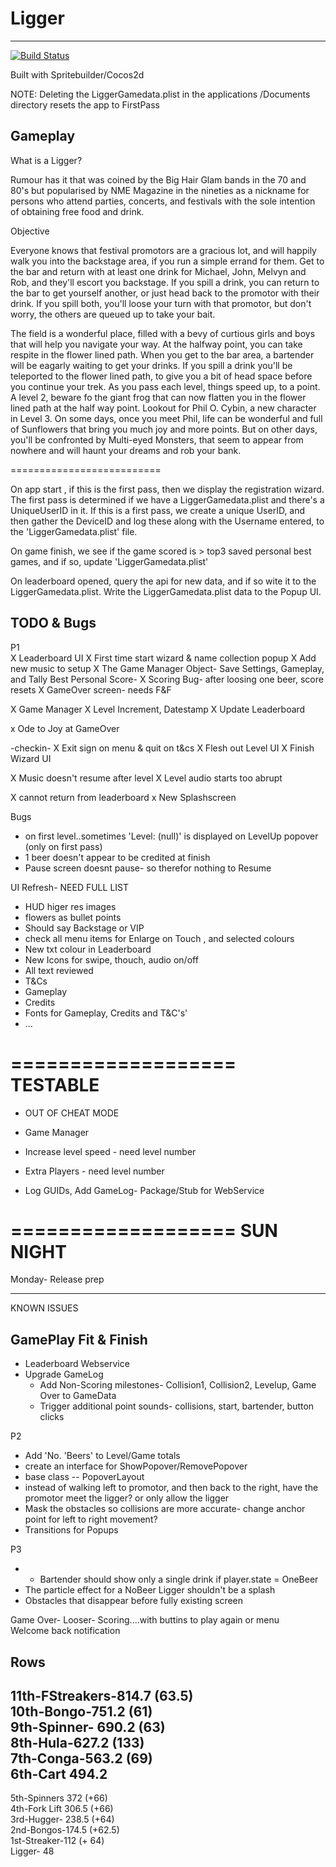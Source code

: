 # Ligger  
----------

[![Build Status](https://travis-ci.org/fezzee/Ligger.svg?branch=master)](https://travis-ci.org/fezzee/Ligger)

  
Built with Spritebuilder/Cocos2d 

NOTE: Deleting the LiggerGamedata.plist in the applications /Documents directory resets the app to FirstPass
  
  
Gameplay  
---------  
What is a Ligger?  
  
Rumour has it that was coined by the Big Hair Glam bands in the 70 and 80's but popularised by NME Magazine in the nineties as a nickname for persons who attend parties, concerts, and festivals with the sole intention of obtaining free food and drink. 

Objective  
  
Everyone knows that festival promotors are a gracious lot, and will happily walk you into the backstage area, if you run a simple errand for them. Get to the bar and return with at least one drink for Michael, John, Melvyn and Rob, and they'll escort you backstage. If you spill a drink, you can return to the bar to get yourself another, or just head back to the promotor with their drink. If you spill both, you'll loose your turn with that promotor, but don't worry, the others are queued up to take your bait. 
  
  
The field is a wonderful place, filled with a bevy of curtious girls and boys that will help you navigate your way. At the halfway point, you can take respite in the flower lined path. When you get to the bar area, a bartender  will be eagarly waiting to get your drinks. If you spill a drink  you'll be teleported to the flower lined path, to give you a bit of head space before you continue your trek.  As you pass each level, things speed up, to a point. A level 2, beware fo the giant frog that can now flatten you in the flower lined path at the half way point.
    Lookout for Phil O. Cybin, a new character in Level 3. On some days, once you meet Phil, life can be wonderful and full of Sunflowers that bring you much joy and 
    more points. But on other days, you'll be confronted by Multi-eyed Monsters, that seem to appear from nowhere and will haunt your dreams and rob your bank.  
  
  
==========================

On app start , if this is the first pass, then we display the registration wizard.
The first pass is determined if we have a LiggerGamedata.plist and there's a UniqueUserID in it.
If this is a first pass, we create a unique UserID, and then gather the DeviceID and log these along with the Username entered, to the 'LiggerGamedata.plist' file.

On game finish, we see if the game scored is > top3 saved personal best games, and if so, update 'LiggerGamedata.plist'

On leaderboard opened, query the api for new data, and if so wite it to the LiggerGamedata.plist. Write the LiggerGamedata.plist data to the Popup UI. 


TODO & Bugs
----------- 
P1   
X Leaderboard UI
X First time start wizard & name collection popup
X Add new music to setup
X The Game Manager Object- Save Settings, Gameplay, and Tally Best Personal Score- 
X Scoring Bug- after loosing one beer, score resets
X GameOver screen- needs F&F

X Game Manager
    X Level Increment, Datestamp
    X Update Leaderboard 

x Ode to Joy at GameOver

-checkin-
X Exit sign on menu & quit on t&cs
X Flesh out Level UI 
X Finish Wizard UI

X Music doesn't resume after level
X Level audio starts too abrupt

X cannot return from leaderboard
x New Splashscreen

Bugs
* on first level..sometimes 'Level: (null)' is displayed on LevelUp popover (only on first pass)
* 1 beer doesn't appear to be credited at finish
* Pause screen doesnt pause- so therefor nothing to Resume


UI Refresh- NEED FULL LIST
* HUD higer res images
* flowers as bullet points
* Should say Backstage or VIP 
* check all menu items for Enlarge on Touch , and selected colours
* New txt colour in Leaderboard
* New Icons for swipe, thouch, audio on/off
* All text reviewed
* T&Cs
* Gameplay
* Credits
* Fonts for Gameplay, Credits and T&C's'
* ...


===================
TESTABLE
===================

* OUT OF CHEAT MODE
* Game Manager    
* Increase level speed - need level number
* Extra Players - need level number


* Log GUIDs,  Add GameLog- Package/Stub for WebService





===================
SUN NIGHT
===================

Monday- Release prep

-------------------

KNOWN ISSUES

GamePlay Fit & Finish
-----------------------------
* Leaderboard Webservice
* Upgrade GameLog
    * Add Non-Scoring milestones- Collision1, Collision2, Levelup, Game Over to GameData
    * Trigger additional point sounds- collisions, start, bartender, button clicks  


  
P2  
* Add 'No. 'Beers' to Level/Game totals
* create an interface for ShowPopover/RemovePopover    
* base class -- PopoverLayout
* instead of walking left to promotor, and then back to the right, have the promotor meet the ligger? or only allow the ligger    
* Mask the obstacles so collisions are more accurate- change anchor point for left to right movement?  
* Transitions for Popups  
  
P3   
* * Bartender should show only a single drink if player.state = OneBeer   
* The particle effect for a NoBeer Ligger shouldn't be a splash  
* Obstacles that disappear before fully existing screen  
  

Game Over- Looser- Scoring....with buttins to play again or menu  
Welcome back notification  
  
  
  
Rows  
-------  
11th-FStreakers-814.7 (63.5)  
10th-Bongo-751.2 (61)  
9th-Spinner- 690.2  (63)  
8th-Hula-627.2 (133)  
7th-Conga-563.2 (69)  
6th-Cart 494.2  
----  
5th-Spinners 372    (+66)  
4th-Fork Lift  306.5  (+66)  
3rd-Hugger-  238.5  (+64)  
2nd-Bongos-174.5   (+62.5)  
1st-Streaker-112     (+ 64)  
Ligger-           48  
  



